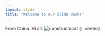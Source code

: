 ```yaml
---
layout: slide
title: "Welcome to our slide deck!"
---
```


From China. Hi all.
![constructocat](https://octodex.github.com/images/adventure-cat.png)
{: .center}
